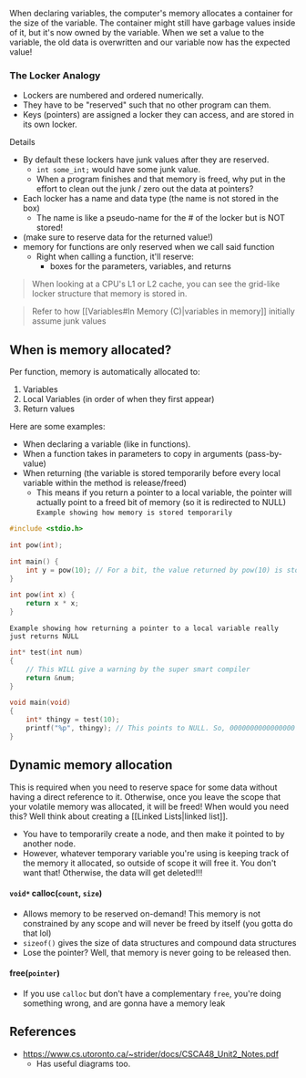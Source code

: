When declaring variables, the computer's memory allocates a container for the size of the variable. The container might still have garbage values inside of it, but it's now owned by the variable.
When we set a value to the variable, the old data is overwritten and our variable now has the expected value!

### The Locker Analogy
- Lockers are numbered and ordered numerically. 
- They have to be "reserved" such that no other program can them.
- Keys (pointers) are assigned a locker they can access, and are stored in its own locker. 

Details
- By default these lockers have junk values after they are reserved. 
	- `int some_int;` would have some junk value.
	- When a program finishes and that memory is freed, why put in the effort to clean out the junk / zero out the data at pointers?
- Each locker has a name and data type (the name is not stored in the box)
	- The name is like a pseudo-name for the # of the locker but is NOT stored!
- (make sure to reserve data for the returned value!)
- memory for functions are only reserved when we call said function
	- Right when calling a function, it'll reserve:
		- boxes for the parameters, variables, and returns
> When looking at a CPU's L1 or L2 cache, you can see the grid-like locker structure that memory is stored in. 

>Refer to how [[Variables#In Memory (C)|variables in memory]] initially assume junk values
## When is memory allocated?
Per function, memory is automatically allocated to:
1. Variables
2. Local Variables (in order of when they first appear)
3. Return values



Here are some examples:
- When declaring a variable (like in functions).
- When a function takes in parameters to copy in arguments (pass-by-value)
- When returning (the variable is stored temporarily before every local variable within the method is release/freed)
	- This means if you return a pointer to a local variable, the pointer will actually point to a freed bit of memory (so it is redirected to NULL)
`Example showing how memory is stored temporarily`
```c
#include <stdio.h>

int pow(int);

int main() {
    int y = pow(10); // For a bit, the value returned by pow(10) is stored in memory before being copied into "y".
}

int pow(int x) {
    return x * x;
}
```

`Example showing how returning a pointer to a local variable really just returns NULL`
```c
int* test(int num)
{
	// This WILL give a warning by the super smart compiler
    return &num; 
}

void main(void)
{
    int* thingy = test(10);
    printf("%p", thingy); // This points to NULL. So, 0000000000000000
}
```

## Dynamic memory allocation
This is required when you need to reserve space for some data without having a direct reference to it. Otherwise, once you leave the scope that your volatile memory was allocated, it will be freed!
When would you need this? Well think about creating a [[Linked Lists|linked list]]. 
- You have to temporarily create a node, and then make it pointed to by another node. 
- However, whatever temporary variable you're using is keeping track of the memory it allocated, so outside of scope it will free it. You don't want that! Otherwise, the data will get deleted!!!

#### `void*` calloc(`count`, `size`)
- Allows memory to be reserved on-demand! This memory is not constrained by any scope and will never be freed by itself (you gotta do that lol)
- `sizeof()` gives the size of data structures and compound data structures
- Lose the pointer? Well, that memory is never going to be released then.
#### free(`pointer`)
- If you use `calloc` but don't have a complementary `free`, you're doing something wrong, and are gonna have a memory leak


## References
- https://www.cs.utoronto.ca/~strider/docs/CSCA48_Unit2_Notes.pdf
	- Has useful diagrams too. 


